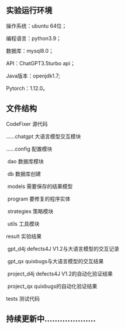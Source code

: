 ## 实验运行环境

操作系统：ubuntu 64位；

编程语言：python3.9；

数据库：mysql8.0；

API：ChatGPT3.5turbo api；

Java版本：openjdk1.7;

Pytorch：1.12.0。

## 文件结构

CodeFixer 	  												源代码 

......chatgpt												   大语言模型交互模块

​......config													 配置模块

​		dao														 数据库模块

​		db														   数据库创建

​		models												  需要保存的结果模型

​		program												要修复的程序实体

​		strategies											   策略模块

​		utils														工具模块

result 			 												实验结果

​		gpt_d4j												   defects4J V1.2与大语言模型的交互记录

​		gpt_qx													quixbugs与大语言模型的交互结果

​		project_d4j											defects4J V1.2的自动化验证结果

​		project_qx											 quixbugs的自动化验证结果

tests																测试代码



## 持续更新中....................




